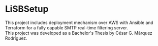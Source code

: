 # LiSBSetup
This project includes deployment mechanism over AWS with Ansible and Terraform for a fully capable SMTP real-time filtering server. <br/>
This project was developed as a Bachelor's Thesis by César G. Márquez Rodríguez.<br/>
